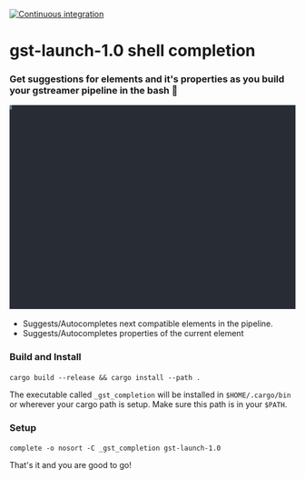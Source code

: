 [![Continuous integration](https://github.com/vikram2784/gst-completion/actions/workflows/ci.yml/badge.svg?branch=main)](https://github.com/vikram2784/gst-completion/actions/workflows/ci.yml)
# gst-launch-1.0 shell completion
### Get suggestions for elements and it's properties as you build your gstreamer pipeline in the bash 🚀

[![demo](example.svg)](example.svg)

- Suggests/Autocompletes next compatible elements in the pipeline.
- Suggests/Autocompletes properties of the current element


### Build and Install
`cargo build --release && cargo install --path .` 

The executable called `_gst_completion` will be installed in   `$HOME/.cargo/bin`  or wherever your cargo path is setup. Make sure this path is in your `$PATH`.

### Setup
`complete -o nosort -C _gst_completion gst-launch-1.0`

That's it and you are good to go!




